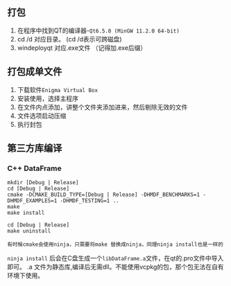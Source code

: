 ## 打包

1. 在程序中找到QT的编译器-`Qt6.5.0 (MinGW 11.2.0 64-bit)`
2. cd /d 对应目录。 (cd /d表示可跨磁盘)
3. windeployqt 对应.exe文件 （记得加.exe后缀）

## 打包成单文件

1. 下载软件`Enigma Virtual Box`
2. 安装使用，选择主程序
3. 在文件内点添加，讲整个文件夹添加进来，然后剔除无效的文件
4. 文件选项启动压缩
5. 执行封包


## 第三方库编译

### C++ DataFrame

    mkdir [Debug | Release]
    cd [Debug | Release]
    cmake -DCMAKE_BUILD_TYPE=[Debug | Release] -DHMDF_BENCHMARKS=1 -DHMDF_EXAMPLES=1 -DHMDF_TESTING=1 ..
    make
    make install

    cd [Debug | Release]
    make uninstall

    有时候cmake会使用ninja，只需要将make 替换成ninja，同理ninja install也是一样的
`ninja install` 后会在C盘生成一个`libDataFrame.a`文件，在qt的.pro文件中导入即可。 
.a 文件为静态库,编译后无需dll。不能使用vcpkg的包，那个包无法在自有环境下使用。